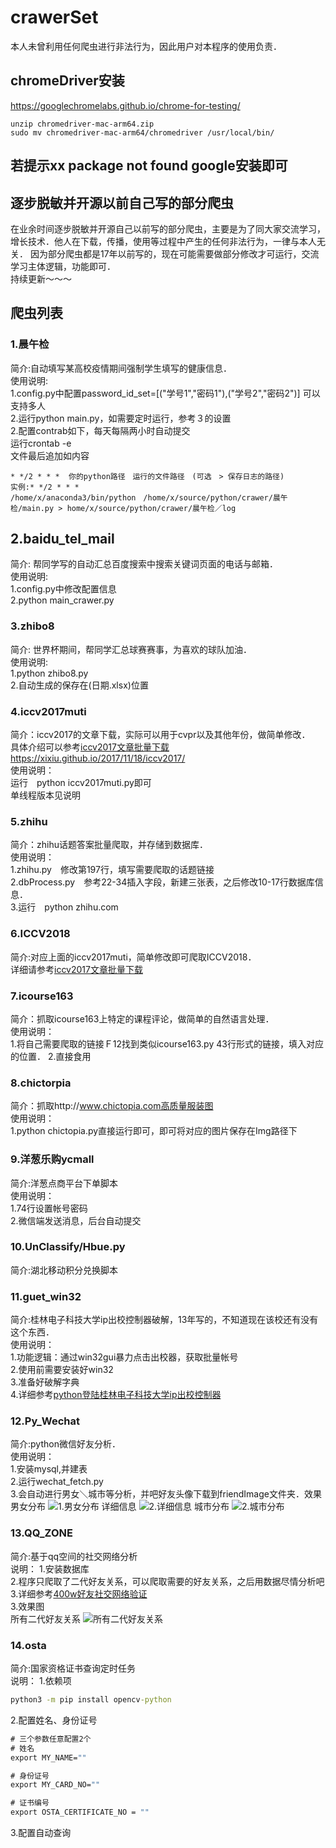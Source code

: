 # crawerSet
本人未曾利用任何爬虫进行非法行为，因此用户对本程序的使用负责．

## chromeDriver安装

https://googlechromelabs.github.io/chrome-for-testing/
```
unzip chromedriver-mac-arm64.zip
sudo mv chromedriver-mac-arm64/chromedriver /usr/local/bin/
```
## 若提示xx package not found google安装即可

## 逐步脱敏并开源以前自己写的部分爬虫
在业余时间逐步脱敏并开源自己以前写的部分爬虫，主要是为了同大家交流学习，增长技术．他人在下载，传播，使用等过程中产生的任何非法行为，一律与本人无关．
因为部分爬虫都是17年以前写的，现在可能需要做部分修改才可运行，交流学习主体逻辑，功能即可．
<br>持续更新～～～
## 爬虫列表

### 1.晨午检

简介:自动填写某高校疫情期间强制学生填写的健康信息．<br>
使用说明:<br>
1.config.py中配置password_id_set=[("学号1","密码1"),("学号2","密码2")] 可以支持多人<br>
2.运行python main.py，如需要定时运行，参考３的设置<br>
2.配置contrab如下，每天每隔两小时自动提交<br>
运行crontab -e<br>
文件最后追加如内容

```
* */2 * * *  你的python路径　运行的文件路径　(可选　> 保存日志的路径)
实例:* */2 * * * /home/x/anaconda3/bin/python　/home/x/source/python/crawer/晨午检/main.py > home/x/source/python/crawer/晨午检／log
```

## 2.baidu_tel_mail
简介: 帮同学写的自动汇总百度搜索中搜索关键词页面的电话与邮箱．<br>
使用说明:<br>
1.config.py中修改配置信息<br>
2.python main_crawer.py<br>


### 3.zhibo8
简介: 世界杯期间，帮同学汇总球赛赛事，为喜欢的球队加油．<br>
使用说明:<br>
1.python zhibo8.py<br>
2.自动生成的保存在(日期.xlsx)位置<br>

### 4.iccv2017muti
简介：iccv2017的文章下载，实际可以用于cvpr以及其他年份，做简单修改．<br>
具体介绍可以参考[iccv2017文章批量下载https://xixiu.github.io/2017/11/18/iccv2017/](https://xixiu.github.io/2017/11/18/iccv2017/)<br>
使用说明：<br>
运行　python iccv2017muti.py即可<br>
单线程版本见说明<br>

### 5.zhihu
简介：zhihu话题答案批量爬取，并存储到数据库．<br>
使用说明：<br> 
1.zhihu.py　修改第197行，填写需要爬取的话题链接<br>
2.dbProcess.py　参考22-34插入字段，新建三张表，之后修改10-17行数据库信息．<br>
3.运行　python zhihu.com<br>

### 6.ICCV2018
简介:对应上面的iccv2017muti，简单修改即可爬取ICCV2018．<br>
详细请参考[iccv2017文章批量下载](https://xixiu.github.io/2017/11/18/iccv2017/)

### 7.icourse163
简介：抓取icourse163上特定的课程评论，做简单的自然语言处理．<br>
使用说明：<br>
1.将自己需要爬取的链接Ｆ12找到类似icourse163.py 43行形式的链接，填入对应的位置．
2.直接食用<br>


### 8.chictorpia
简介：抓取http://www.chictopia.com高质量服装图<br>
使用说明：<br>
1.python chictopia.py直接运行即可，即可将对应的图片保存在Img路径下

### 9.洋葱乐购ycmall
简介:洋葱点商平台下单脚本<br>
使用说明：<br>
1.74行设置帐号密码<br>
2.微信端发送消息，后台自动提交

### 10.UnClassify/Hbue.py
简介:湖北移动积分兑换脚本<br>

### 11.guet_win32
简介:桂林电子科技大学ip出校控制器破解，13年写的，不知道现在该校还有没有这个东西．<br>
使用说明：<br>
1.功能逻辑：通过win32gui暴力点击出校器，获取批量帐号<br>
2.使用前需要安装好win32<br>
3.准备好破解字典<br>
4.详细参考[python登陆桂林电子科技大学ip出校控制器](https://xixiu.github.io/2019/07/04/%E6%A1%82%E6%9E%97%E7%94%B5%E5%AD%90%E7%A7%91%E6%8A%80%E5%A4%A7%E5%AD%A6ip%E5%87%BA%E6%A0%A1%E6%8E%A7%E5%88%B6%E5%99%A8%E6%89%B9%E9%87%8F%E6%89%AB%E6%8F%8F/)

### 12.Py_Wechat
简介:python微信好友分析．<br>
使用说明：<br>
1.安装mysql,并建表<br>
2.运行wechat_fetch.py<br>
3.会自动进行男女＼城市等分析，并吧好友头像下载到friendImage文件夹．效果<br>
男女分布
![1.男女分布](Py_Wechat/1.png)
详细信息
![2.详细信息](Py_Wechat/2.png)
城市分布
![2.城市分布](Py_Wechat/3.png)

### 13.QQ_ZONE
简介:基于qq空间的社交网络分析<br>
说明：
1.安装数据库<br>
2.程序只爬取了二代好友关系，可以爬取需要的好友关系，之后用数据尽情分析吧<br>
3.详细参考[400w好友社交网络验证](https://xixiu.github.io/2017/10/04/qnetwork/)<br>
3.效果图<br>
所有二代好友关系
![所有二代好友关系](QQ_zone/friend2/all.png)

### 14.osta
简介:国家资格证书查询定时任务<br>
说明：
1.依赖项<br>
```cmd
python3 -m pip install opencv-python
```

2.配置姓名、身份证号<br>
```cmd
# 三个参数任意配置2个
# 姓名
export MY_NAME=""

# 身份证号
export MY_CARD_NO=""

# 证书编号
export OSTA_CERTIFICATE_NO = ""
```

3.配置自动查询<br>
